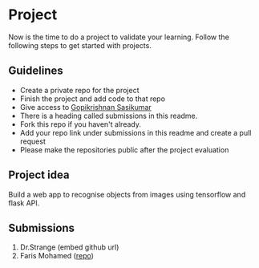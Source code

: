 # Project
Now is the time to do a project to validate your learning. Follow the following steps to get started with projects.

## Guidelines
- Create a private repo for the project 
- Finish the project and add code to that repo
- Give access to [Gopikrishnan Sasikumar](https://github.com/gopikrishnansasikumar)
- There is a heading called submissions in this readme. 
- Fork this repo if you haven't already.
- Add your repo link under submissions in this readme and create a pull request
- Please make the repositories public after the project evaluation

## Project idea
Build a web app to recognise objects from images using tensorflow and flask API.

## Submissions
1. Dr.Strange (embed github url)
2. Faris Mohamed ([repo](https://github.com/faris-mohamed10/ai-bootcamp-project))

